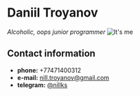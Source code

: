 # Daniil Troyanov
*Alcoholic, oops junior programmer*
![It's me](/assets/images/logo/me.png)

## Contact information

* **phone:**    +77471400312
* **e-mail:**   nill.troyanov@gmail.com
* **telegram:** [@nillks](https://t.me/nillks_rss)
